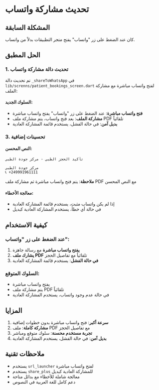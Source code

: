 # تحديث مشاركة واتساب

## المشكلة السابقة
كان عند الضغط على زر "واتساب" يفتح متجر التطبيقات بدلاً من واتساب.

## الحل المطبق

### 1. تحديث دالة مشاركة واتساب
تم تحديث دالة `_shareToWhatsApp` في `lib/screnns/patient_bookings_screen.dart` لفتح واتساب مباشرة مع مشاركة الملف:

#### السلوك الجديد:
- **فتح واتساب مباشرة**: عند الضغط على زر "واتساب" يفتح واتساب مباشرة
- **مشاركة الملف**: بعد فتح واتساب، يتم مشاركة ملف PDF تلقائياً
- **بديل آمن**: في حالة الفشل، يستخدم قائمة المشاركة العادية

### 3. تحسينات إضافية

#### النص المحسن:
```
تأكيد الحجز الطبي - مركز جودة الطبي

مركز جودة الطبي
📞 +249991961111
```

**ملاحظة**: يتم فتح واتساب مباشرة ثم مشاركة ملف PDF مع النص المحسن

#### معالجة الأخطاء:
- إذا لم يكن واتساب مثبت، يستخدم قائمة المشاركة العادية
- في حالة أي خطأ، يستخدم المشاركة العادية كبديل

## كيفية الاستخدام

### عند الضغط على زر "واتساب":
1. **يفتح واتساب مباشرة** مع رسالة جاهزة
2. **يشارك ملف PDF** تلقائياً مع تفاصيل الحجز
3. **في حالة الفشل**: يستخدم قائمة المشاركة العادية

### السلوك المتوقع:
- يفتح واتساب مباشرة
- يتم مشاركة ملف PDF تلقائياً
- في حالة عدم وجود واتساب، يستخدم المشاركة العادية

## المزايا

1. **سرعة أكبر**: فتح واتساب مباشرة بدون خطوات إضافية
2. **مشاركة كاملة**: ملف PDF مع تفاصيل الحجز
3. **تجربة مستخدم محسنة**: سلوك متوقع ومباشر
4. **بديل آمن**: في حالة الفشل، يستخدم المشاركة العادية

## ملاحظات تقنية

- يستخدم `url_launcher` لفتح واتساب مباشرة
- يستخدم `share_plus` للمشاركة العادية كبديل
- معالجة شاملة للأخطاء مع بدائل متاحة
- دعم كامل للغة العربية في النصوص

